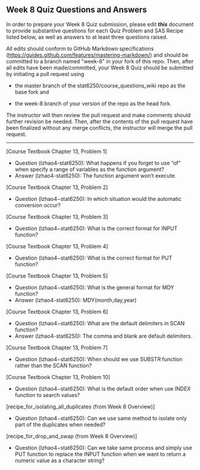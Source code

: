 ## Week 8 Quiz Questions and Answers

In order to prepare your Week 8 Quiz submission, please edit ***this*** document to provide substantive questions for each Quiz Problem and SAS Recipe listed below, as well as answers to at least three questions raised.

All edits should conform to GitHub Markdown specifications (https://guides.github.com/features/mastering-markdown/) and should be committed to a branch named "week-8" in your fork of this repo. Then, after all edits have been made/committed, your Week 8 Quiz should be submitted by initiating a pull request using

- the master branch of the stat6250/course_questions_wiki repo as the base fork and

- the week-8 branch of your version of the repo as the head fork.

The instructor will then review the pull request and make comments should further revision be needed. Then, after the contents of the pull request have been finalized without any merge conflicts, the instructor will merge the pull request.

********************************************************************************



[Course Textbook Chapter 13, Problem 1]
- Question (lzhao4-stat6250): What happens if you forget to use “of” when specify a range of variables as the function argument?
-	Answer (lzhao4-stat6250): The function argument won’t execute. 



[Course Textbook Chapter 13, Problem 2]
- Question (lzhao4−stat6250): In which situation would the automatic conversion occur?



[Course Textbook Chapter 13, Problem 3]
- Question (lzhao4−stat6250): What is the correct format for INPUT function?



[Course Textbook Chapter 13, Problem 4]
-	Question (lzhao4−stat6250): What is the correct format for PUT function? 



[Course Textbook Chapter 13, Problem 5]
-	Question (lzhao4−stat6250): What is the general format for MDY function?
-	Answer (lzhao4-stat6250): MDY(month,day,year) 



[Course Textbook Chapter 13, Problem 6]
-	Question (lzhao4−stat6250): What are the default delimiters in SCAN function?
-	Answer (lzhao4-stat6250): The comma and blank are default delimiters.  



[Course Textbook Chapter 13, Problem 7]
- Question (lzhao4−stat6250): When should we use SUBSTR function rather than the SCAN function?



[Course Textbook Chapter 13, Problem 10]
- Question (lzhao4−stat6250): What is the default order when use INDEX function to search values?



[recipe_for_isolating_all_duplicates (from Week 8 Overview)]
-	Question (lzhao4−stat6250): Can we use same method to isolate only part of the duplicates when needed?



[recipe_for_drop_and_swap (from Week 8 Overview)]
-	Question (lzhao4−stat6250): Can we take same process and simply use PUT function to replace the INPUT function when we want to return a numeric value as a character string?


